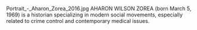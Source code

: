 Portrait_-_Aharon_Zorea_2016.jpg AHARON WILSON ZOREA (born March 5, 1969) is a historian specializing in modern social movements, especially related to crime control and contemporary medical issues.
